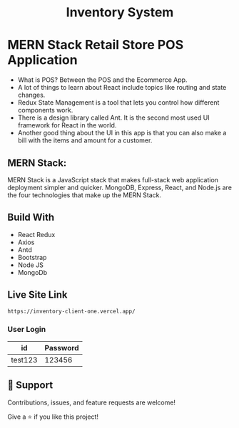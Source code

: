<h1 align="center"> Inventory System </h1>

# MERN Stack Retail Store POS Application

- What is POS? Between the POS and the Ecommerce App.
- A lot of things to learn about React include topics like routing and state changes.
- Redux State Management is a tool that lets you control how different components work.
- There is a design library called Ant. It is the second most used UI framework for React in the world.
- Another good thing about the UI in this app is that you can also make a bill with the items and amount for a customer.

## MERN Stack: 
 MERN Stack is a JavaScript stack that makes full-stack web application deployment simpler and quicker.
 MongoDB, Express, React, and Node.js are the four technologies that make up the MERN Stack.

## Build With

- React Redux
- Axios
- Antd
- Bootstrap
- Node JS
- MongoDb

## Live Site Link

```bash
https://inventory-client-one.vercel.app/
```



### User Login
|   id    |   Password |
|-------- |------------|
| test123 | 123456     |

## 🤝 Support

Contributions, issues, and feature requests are welcome!

Give a ⭐️ if you like this project!

